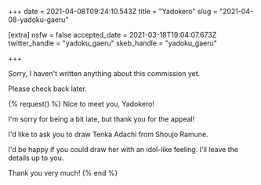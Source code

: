 +++
date = 2021-04-08T09:24:10.543Z
title = "Yadokero"
slug = "2021-04-08-yadoku-gaeru"

[extra]
nsfw = false
accepted_date = 2021-03-18T19:04:07.673Z
twitter_handle = "yadoku_gaeru"
skeb_handle = "yadoku_gaeru"

+++

Sorry, I haven't written anything about this commission yet.

Please check back later.

{% request() %}
Nice to meet you, Yadokero!

I'm sorry for being a bit late, but thank you for the appeal!

I'd like to ask you to draw Tenka Adachi from Shoujo Ramune.

I'd be happy if you could draw her with an idol-like feeling. I'll leave the details up to you.

Thank you very much!
{% end %}
